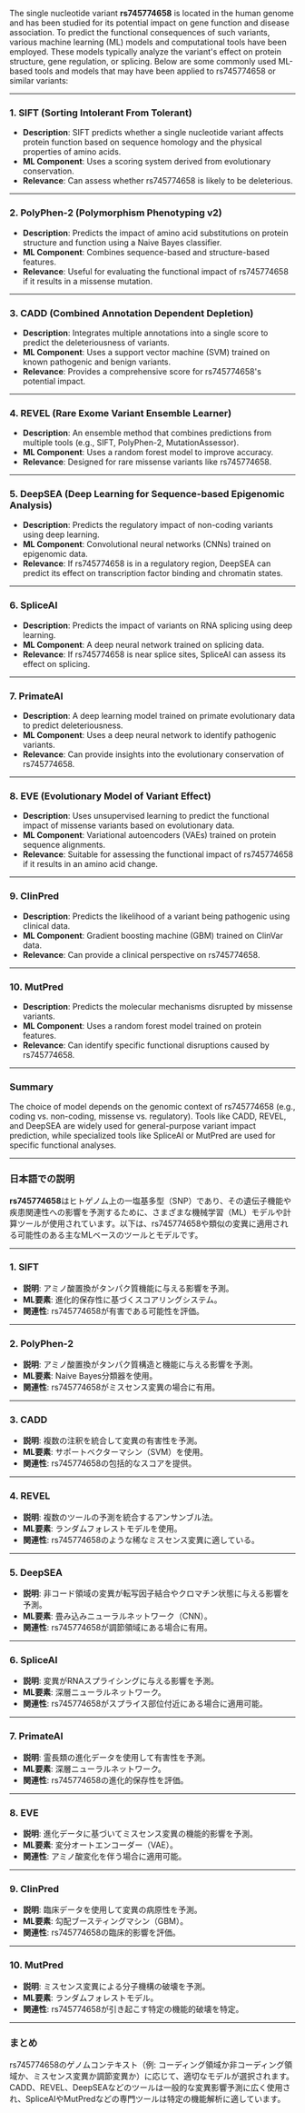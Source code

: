 The single nucleotide variant **rs745774658** is located in the human genome and has been studied for its potential impact on gene function and disease association. To predict the functional consequences of such variants, various machine learning (ML) models and computational tools have been employed. These models typically analyze the variant's effect on protein structure, gene regulation, or splicing. Below are some commonly used ML-based tools and models that may have been applied to rs745774658 or similar variants:

---

### 1. **SIFT (Sorting Intolerant From Tolerant)**
   - **Description**: SIFT predicts whether a single nucleotide variant affects protein function based on sequence homology and the physical properties of amino acids.
   - **ML Component**: Uses a scoring system derived from evolutionary conservation.
   - **Relevance**: Can assess whether rs745774658 is likely to be deleterious.

---

### 2. **PolyPhen-2 (Polymorphism Phenotyping v2)**
   - **Description**: Predicts the impact of amino acid substitutions on protein structure and function using a Naive Bayes classifier.
   - **ML Component**: Combines sequence-based and structure-based features.
   - **Relevance**: Useful for evaluating the functional impact of rs745774658 if it results in a missense mutation.

---

### 3. **CADD (Combined Annotation Dependent Depletion)**
   - **Description**: Integrates multiple annotations into a single score to predict the deleteriousness of variants.
   - **ML Component**: Uses a support vector machine (SVM) trained on known pathogenic and benign variants.
   - **Relevance**: Provides a comprehensive score for rs745774658's potential impact.

---

### 4. **REVEL (Rare Exome Variant Ensemble Learner)**
   - **Description**: An ensemble method that combines predictions from multiple tools (e.g., SIFT, PolyPhen-2, MutationAssessor).
   - **ML Component**: Uses a random forest model to improve accuracy.
   - **Relevance**: Designed for rare missense variants like rs745774658.

---

### 5. **DeepSEA (Deep Learning for Sequence-based Epigenomic Analysis)**
   - **Description**: Predicts the regulatory impact of non-coding variants using deep learning.
   - **ML Component**: Convolutional neural networks (CNNs) trained on epigenomic data.
   - **Relevance**: If rs745774658 is in a regulatory region, DeepSEA can predict its effect on transcription factor binding and chromatin states.

---

### 6. **SpliceAI**
   - **Description**: Predicts the impact of variants on RNA splicing using deep learning.
   - **ML Component**: A deep neural network trained on splicing data.
   - **Relevance**: If rs745774658 is near splice sites, SpliceAI can assess its effect on splicing.

---

### 7. **PrimateAI**
   - **Description**: A deep learning model trained on primate evolutionary data to predict deleteriousness.
   - **ML Component**: Uses a deep neural network to identify pathogenic variants.
   - **Relevance**: Can provide insights into the evolutionary conservation of rs745774658.

---

### 8. **EVE (Evolutionary Model of Variant Effect)**
   - **Description**: Uses unsupervised learning to predict the functional impact of missense variants based on evolutionary data.
   - **ML Component**: Variational autoencoders (VAEs) trained on protein sequence alignments.
   - **Relevance**: Suitable for assessing the functional impact of rs745774658 if it results in an amino acid change.

---

### 9. **ClinPred**
   - **Description**: Predicts the likelihood of a variant being pathogenic using clinical data.
   - **ML Component**: Gradient boosting machine (GBM) trained on ClinVar data.
   - **Relevance**: Can provide a clinical perspective on rs745774658.

---

### 10. **MutPred**
   - **Description**: Predicts the molecular mechanisms disrupted by missense variants.
   - **ML Component**: Uses a random forest model trained on protein features.
   - **Relevance**: Can identify specific functional disruptions caused by rs745774658.

---

### Summary
The choice of model depends on the genomic context of rs745774658 (e.g., coding vs. non-coding, missense vs. regulatory). Tools like CADD, REVEL, and DeepSEA are widely used for general-purpose variant impact prediction, while specialized tools like SpliceAI or MutPred are used for specific functional analyses.

---

### 日本語での説明

**rs745774658**はヒトゲノム上の一塩基多型（SNP）であり、その遺伝子機能や疾患関連性への影響を予測するために、さまざまな機械学習（ML）モデルや計算ツールが使用されています。以下は、rs745774658や類似の変異に適用される可能性のある主なMLベースのツールとモデルです。

---

### 1. **SIFT**
   - **説明**: アミノ酸置換がタンパク質機能に与える影響を予測。
   - **ML要素**: 進化的保存性に基づくスコアリングシステム。
   - **関連性**: rs745774658が有害である可能性を評価。

---

### 2. **PolyPhen-2**
   - **説明**: アミノ酸置換がタンパク質構造と機能に与える影響を予測。
   - **ML要素**: Naive Bayes分類器を使用。
   - **関連性**: rs745774658がミスセンス変異の場合に有用。

---

### 3. **CADD**
   - **説明**: 複数の注釈を統合して変異の有害性を予測。
   - **ML要素**: サポートベクターマシン（SVM）を使用。
   - **関連性**: rs745774658の包括的なスコアを提供。

---

### 4. **REVEL**
   - **説明**: 複数のツールの予測を統合するアンサンブル法。
   - **ML要素**: ランダムフォレストモデルを使用。
   - **関連性**: rs745774658のような稀なミスセンス変異に適している。

---

### 5. **DeepSEA**
   - **説明**: 非コード領域の変異が転写因子結合やクロマチン状態に与える影響を予測。
   - **ML要素**: 畳み込みニューラルネットワーク（CNN）。
   - **関連性**: rs745774658が調節領域にある場合に有用。

---

### 6. **SpliceAI**
   - **説明**: 変異がRNAスプライシングに与える影響を予測。
   - **ML要素**: 深層ニューラルネットワーク。
   - **関連性**: rs745774658がスプライス部位付近にある場合に適用可能。

---

### 7. **PrimateAI**
   - **説明**: 霊長類の進化データを使用して有害性を予測。
   - **ML要素**: 深層ニューラルネットワーク。
   - **関連性**: rs745774658の進化的保存性を評価。

---

### 8. **EVE**
   - **説明**: 進化データに基づいてミスセンス変異の機能的影響を予測。
   - **ML要素**: 変分オートエンコーダー（VAE）。
   - **関連性**: アミノ酸変化を伴う場合に適用可能。

---

### 9. **ClinPred**
   - **説明**: 臨床データを使用して変異の病原性を予測。
   - **ML要素**: 勾配ブースティングマシン（GBM）。
   - **関連性**: rs745774658の臨床的影響を評価。

---

### 10. **MutPred**
   - **説明**: ミスセンス変異による分子機構の破壊を予測。
   - **ML要素**: ランダムフォレストモデル。
   - **関連性**: rs745774658が引き起こす特定の機能的破壊を特定。

---

### まとめ
rs745774658のゲノムコンテキスト（例: コーディング領域か非コーディング領域か、ミスセンス変異か調節変異か）に応じて、適切なモデルが選択されます。CADD、REVEL、DeepSEAなどのツールは一般的な変異影響予測に広く使用され、SpliceAIやMutPredなどの専門ツールは特定の機能解析に適しています。